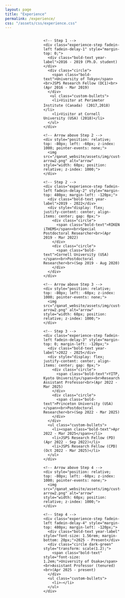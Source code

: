 ```yaml
---
layout: page
title: "Experience"
permalink: /experience/
css: "/assets/css/experience.css"
---
```


<div class="spacer"></div>

<!-- Horizontal layout of all steps -->
<div class="experience-step-row">
  <div class="container" style="display: flex; justify-content: center; gap: 0px; flex-wrap: nowrap; align-items: flex-start; max-width: 50%; margin: 0 auto;">

    <!-- Step 1 -->
    <div class="experience-step fadein-left fadein-delay-1" style="margin-top: 0;">
      <div class="bold-text year-label">2016 - 2019 (Ph.D. student)</div>
      <div class="circle">
        <span class="bold-text">University of Tokyo</span><br>JSPS Research Fellow (DC1)<br>(Apr 2016 - Mar 2019)
      </div>
       <ul class="custom-bullets">
        <li>Visitor at Perimeter Institute (Canada)　(2017,2018)</li>
        <li>Visitor at Cornell University (USA) (2018)</li>
      </ul>
    </div>

    <!-- Arrow above Step 2 -->
    <div style="position: relative; top: -80px; left: -60px; z-index: 1000; pointer-events: none;">
      <img src="/qanat_website/assets/img/custom-arrow2.png" alt="arrow" style="width: 60px; position: relative; z-index: 1000;">
    </div>

    <!-- Step 2 -->
    <div class="experience-step fadein-left fadein-delay-2" style="margin-top: 480px; margin-left: -120px;">
      <div class="bold-text year-label">2019 - 2022</div>
      <div style="display: flex; justify-content: center; align-items: center; gap: 0px;">
        <div class="circle">
          <span class="bold-text">RIKEN iTHEMS</span><br>Special Postdoctoral Researcher<br>(Apr 2019 - Mar 2022)
        </div>
        <div class="circle">
          <span class="bold-text">Cornell University (USA)</span><br>Postdoctoral Researcher<br>(Sep 2019 - Aug 2020)
        </div>
      </div>
    </div>

    <!-- Arrow above Step 3 -->
    <div style="position: relative; top: -80px; left: -60px; z-index: 1000; pointer-events: none;">
      <img src="/qanat_website/assets/img/custom-arrow2.png" alt="arrow" style="width: 60px; position: relative; z-index: 1000;">
    </div>

    <!-- Step 3 -->
    <div class="experience-step fadein-left fadein-delay-3" style="margin-top: 0; margin-left: -120px;">
      <div class="bold-text year-label">2022 - 2025</div>
      <div style="display: flex; justify-content: center; align-items: center; gap: 0px;">
        <div class="circle">
          <span class="bold-text">YITP, Kyoto University</span><br>Research Assistant Professor<br>(Apr 2022 - Mar 2025)
        </div>
        <div class="circle">
          <span class="bold-text">Princeton University (USA)</span><br>Postdoctoral Researcher<br>(Sep 2022 - Mar 2025)
        </div>
      </div>
      <ul class="custom-bullets">
        <li><span class="bold-text">Apr 2022 - Mar 2025</span></li>
        <li>JSPS Research Fellow (PD) (Apr 2022 - Sep 2022)</li>
        <li>JSPS Research Fellow (CPD) (Oct 2022 - Mar 2025)</li>
      </ul>
    </div>

    <!-- Arrow above Step 4 -->
    <div style="position: relative; top: -80px; left: -60px; z-index: 1000; pointer-events: none;">
      <img src="/qanat_website/assets/img/custom-arrow2.png" alt="arrow" style="width: 60px; position: relative; z-index: 1000;">
    </div>

    <!-- Step 4 -->
    <div class="experience-step fadein-left fadein-delay-4" style="margin-top: 480px; margin-left: -120px;">
      <div class="bold-text year-label" style="font-size: 1.56rem; margin-bottom: 20px;">2025 - Present</div>
      <div class="circle dark-green" style="transform: scale(1.2);">
        <span class="bold-text" style="font-size: 1.2em;">University of Osaka</span><br>Assistant Professor (tenured)<br>(Apr 2025 - present)
      </div>
      <ul class="custom-bullets">
        <li>—</li>
      </ul>
    </div>

  </div>
</div>

<style>
.experience-step {
  opacity: 0;
  transform: translateY(30px);
  transition: opacity 0.8s ease-out, transform 0.8s ease-out;
}
.experience-step.visible {
  opacity: 1;
  transform: translateY(0);
}
.circle {
  width: 240px;
  height: 240px;
  border-radius: 50%;
  background-color: #a8d5ba;
  color: white;
  display: flex;
  justify-content: center;
  align-items: center;
  padding: 20px;
  text-align: center;
  position: relative;
  overflow: hidden;
  flex-direction: column;
  font-size: 0.9rem;
  line-height: 1.3;
  word-break: break-word;
}
.circle.dark-green {
  background-color: #2c5e3e;
}
.year-label {
  font-size: 1.3rem;
  font-weight: bold;
  text-align: center;
  margin-bottom: 10px;
}
.custom-bullets {
  list-style: none;
  padding: 0;
  margin: 20px auto 10px auto;
  max-width: 400px;
  text-align: left;
  font-size: 0.85rem;
}
</style>

<script>
document.addEventListener("DOMContentLoaded", function () {
  const steps = document.querySelectorAll('.experience-step');
  let delay = 0;

  const observer = new IntersectionObserver((entries, observer) => {
    entries
      .filter(entry => entry.isIntersecting)
      .sort((a, b) => a.target.offsetLeft - b.target.offsetLeft)
      .forEach((entry, index) => {
        setTimeout(() => {
          entry.target.classList.add("visible");
        }, delay);
        delay += 300;
        observer.unobserve(entry.target);
      });
  }, {
    threshold: 0.1
  });

  steps.forEach(step => observer.observe(step));
});
</script>
